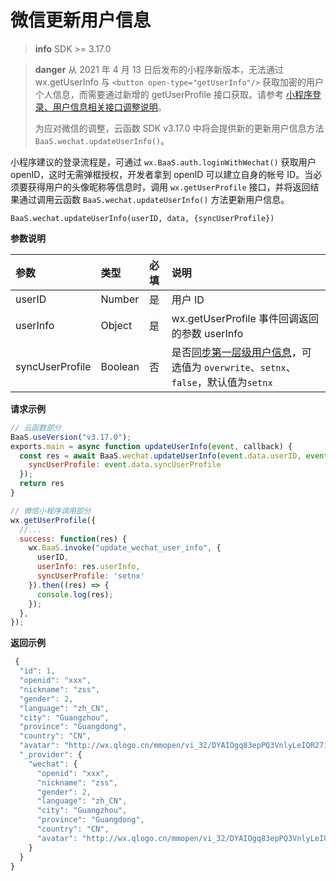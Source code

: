 # 微信更新用户信息

> **info**
> SDK >= 3.17.0

<!-- 分隔两个 info -->

> **danger**
> 从 2021 年 4 月 13 日后发布的小程序新版本，无法通过 wx.getUserInfo 与 `<button open-type="getUserInfo"/>` 获取加密的用户个人信息，而需要通过新增的 getUserProfile 接口获取。请参考 [小程序登录、用户信息相关接口调整说明](https://developers.weixin.qq.com/community/develop/doc/000cacfa20ce88df04cb468bc52801?blockType=1)。
> 
> 为应对微信的调整，云函数 SDK v3.17.0 中将会提供新的更新用户信息方法 `BaaS.wechat.updateUserInfo()`。

小程序建议的登录流程是，可通过 `wx.BaaS.auth.loginWithWechat()` 获取用户 openID，这时无需弹框授权，开发者拿到 openID 可以建立自身的帐号 ID。当必须要获得用户的头像昵称等信息时，调用 `wx.getUserProfile` 接口，并将返回结果通过调用云函数 `BaaS.wechat.updateUserInfo()` 方法更新用户信息。

`BaaS.wechat.updateUserInfo(userID, data, {syncUserProfile})`

**参数说明**

| 参数          | 类型    | 必填 | 说明                                                         |
| :------------ | :------ | :--- | :----------------------------------------------------------- |
| userID            | Number | 是 | 用户 ID |
| userInfo            | Object | 是 | wx.getUserProfile 事件回调返回的参数 userInfo |
| syncUserProfile | Boolean | 否 | 是否[同步第一层级用户信息](/js-sdk/account.md#同步第一层级用户信息)，可选值为 `overwrite`、`setnx`、`false`，默认值为`setnx`|

**请求示例**

```javascript
// 云函数部分
BaaS.useVersion("v3.17.0");
exports.main = async function updateUserInfo(event, callback) {
  const res = await BaaS.wechat.updateUserInfo(event.data.userID, event.data.userInfo, {
    syncUserProfile: event.data.syncUserProfile
  });
  return res
}
```

```javascript
// 微信小程序调用部分
wx.getUserProfile({
  //...
  success: function(res) {
    wx.BaaS.invoke("update_wechat_user_info", {
      userID,
      userInfo: res.userInfo,
      syncUserProfile: 'setnx'
    }).then((res) => {
      console.log(res);
    });
  },
});
```

**返回示例**

```javascript
 {
  "id": 1,
  "openid": "xxx",
  "nickname": "zss",
  "gender": 2,
  "language": "zh_CN",
  "city": "Guangzhou",
  "province": "Guangdong",
  "country": "CN",
  "avatar": "http://wx.qlogo.cn/mmopen/vi_32/DYAIOgq83epPQ3VnlyLeIQR27iaSA0UbrvN4xzxp8xcJqM4730pcrXYXJrib6Wzpsjqz2STXGiapsK8liaqqQjI4eQ/0"
  "_provider": {
    "wechat": {
      "openid": "xxx",
      "nickname": "zss",
      "gender": 2,
      "language": "zh_CN",
      "city": "Guangzhou",
      "province": "Guangdong",
      "country": "CN",
      "avatar": "http://wx.qlogo.cn/mmopen/vi_32/DYAIOgq83epPQ3VnlyLeIQR27iaSA0UbrvN4xzxp8xcJqM4730pcrXYXJrib6Wzpsjqz2STXGiapsK8liaqqQjI4eQ/0"
    }
  }
}
```
